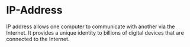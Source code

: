 # IP-Address
IP address allows one computer to communicate with another via the Internet. It provides a unique identity to billions of digital devices that are connected to the Internet.
